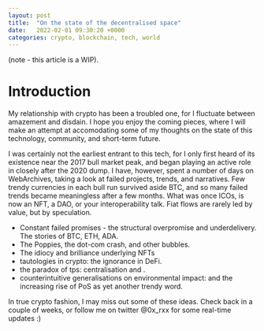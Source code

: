 ```yaml
---
layout: post
title:  "On the state of the decentralised space"
date:   2022-02-01 09:30:20 +0000
categories: crypto, blockchain, tech, world
---
```


(note -  this article is a WIP).

# Introduction

My relationship with crypto has been a troubled one, for I fluctuate between amazement and disdain. I hope you enjoy the coming pieces, where I will make an attempt at accomodating some of my thoughts on the state of this technology, community, and short-term future.

I was certainly not the earliest entrant to this tech, for I only first heard of its existence near the 2017 bull market peak, and began playing an active role in closely after the 2020 dump. I have, however, spent a number of days on WebArchives, taking a look at failed projects, trends, and narratives. Few trendy currencies in each bull run survived aside BTC, and so many failed trends became meaningless after a few months. What was once ICOs, is now an NFT, a DAO, or your interoperability talk. Fiat flows are rarely led by value, but by speculation. 

- Constant failed promises - the structural overpromise and underdelivery. The stories of BTC, ETH, ADA.
- The Poppies, the dot-com crash, and other bubbles.
- The idiocy and brilliance underlying NFTs
- tautologies in crypto: the ignorance in DeFi.
- the paradox of tps: centralisation and .
- counterintuitive generalisations on environmental impact: and the increasing rise of PoS as yet another trendy word.

In true crypto fashion, I may miss out some of these ideas. Check back in a couple of weeks, or follow me on twitter @0x_rxx for some real-time updates :)